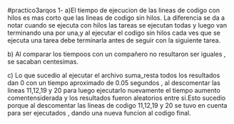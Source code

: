 #practico3arqos
1-
a)El tiempo de ejecucion de las lineas de codigo con hilos es mas corto que las lineas de codigo sin hilos.
La diferencia se da a notar cuando se ejecuta con hilos las tareas se ejecutan todas y luego van terminando
una por una,y al ejecutar el codigo sin hilos cada ves que se ejecuta una tarea debe terminarla antes de seguir
con la siguiente tarea.

b) Al comparar los tiempoos con un compañero no resultaron ser iguales , se sacaban centesimas.

c) Lo que sucedio al ejecutar el archivo suma_resta todos los resultados dan 0 con un tiempo aproximado de 0.05
segundos , al descomentar las lineas 11,12,19 y 20 para luego ejecutarlo nuevamente el tiempo aumento comentensiderada
y los resultados fueron aleatorios entre si.Esto sucedio porque al descomentar las lineas de codigo 11,12,19 y 20 se tuvo
en cuenta para ser ejecutados , dando una nueva funcion al codigo final.
